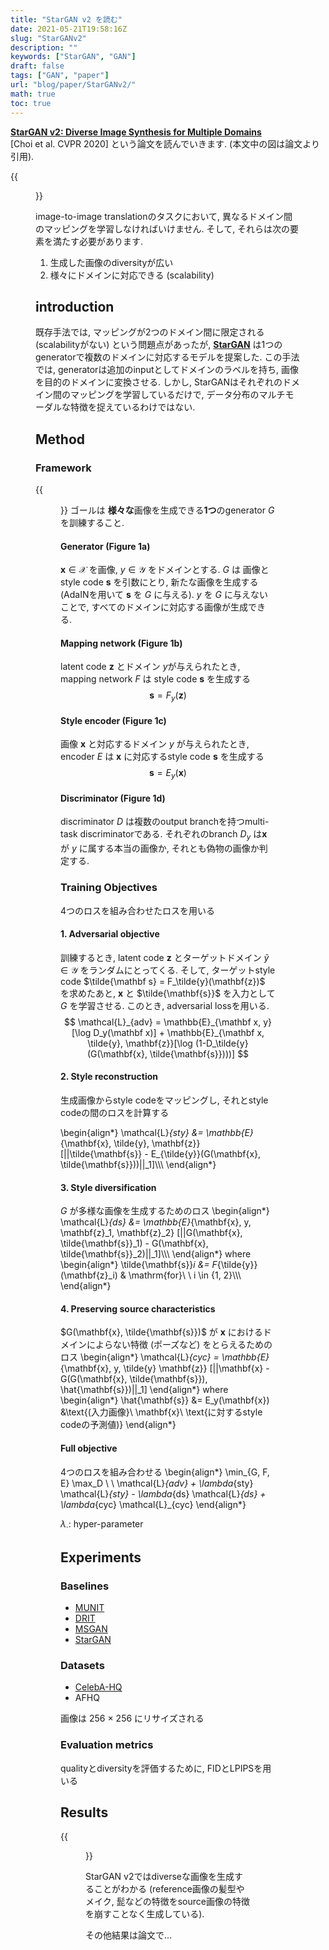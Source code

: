 ```yaml
---
title: "StarGAN v2 を読む"
date: 2021-05-21T19:58:16Z
slug: "StarGANv2"
description: ""
keywords: ["StarGAN", "GAN"]
draft: false
tags: ["GAN", "paper"]
url: "blog/paper/StarGANv2/"
math: true
toc: true
---
```


[**StarGAN v2: Diverse Image Synthesis for Multiple Domains**](https://arxiv.org/abs/1912.01865)   
[Choi et al. CVPR 2020] という論文を読んでいきます. (本文中の図は論文より引用).


{{<figure src="images/Synth_result.png" caption="Synthesis Result">}}

image-to-image translationのタスクにおいて, 異なるドメイン間のマッピングを学習しなければいけません.
そして, それらは次の要素を満たす必要があります. 
1. 生成した画像のdiversityが広い
2. 様々にドメインに対応できる (scalability)

## introduction
既存手法では, マッピングが2つのドメイン間に限定される (scalabilityがない) という問題点があったが,
[**StarGAN**](https://arxiv.org/abs/1711.09020) は1つのgeneratorで複数のドメインに対応するモデルを提案した.
この手法では, generatorは追加のinputとしてドメインのラベルを持ち, 画像を目的のドメインに変換させる. しかし, 
StarGANはそれぞれのドメイン間のマッピングを学習しているだけで, データ分布のマルチモーダルな特徴を捉えているわけではない.

## Method 
### Framework
{{<figure src="images/overview.png" caption="Overview">}}
ゴールは **様々な**画像を生成できる**1つ**のgenerator $G$ を訓練すること.
#### Generator (Figure 1a)
$\mathbf x \in \mathcal{X}$ を画像, $y \in \mathcal{Y}$ をドメインとする.
$G$ は 画像とstyle code $\mathbf s$ を引数にとり, 新たな画像を生成する (AdaINを用いて $\mathbf s$ を $G$ に与える).
$y$ を $G$ に与えないことで, すべてのドメインに対応する画像が生成できる.

#### Mapping network (Figure 1b)
latent code $\mathbf z$ とドメイン $y$が与えられたとき, 
mapping network $F$ は style code $\mathbf{s}$ を生成する
$$
\mathbf s = F_y (\mathbf z)
$$

#### Style encoder (Figure 1c)
画像 $\mathbf{x}$ と対応するドメイン $y$ が与えられたとき, 
encoder $E$ は $\mathbf x$ に対応するstyle code $\mathbf s$ を生成する
$$
\mathbf s = E_y(\mathbf x)
$$


#### Discriminator (Figure 1d)
discriminator $D$ は複数のoutput branchを持つmulti-task discriminatorである.
それぞれのbranch $D_y$ は$\mathbf x$ が $y$ に属する本当の画像か, それとも偽物の画像か判定する.

### Training Objectives
4つのロスを組み合わせたロスを用いる
#### 1. Adversarial objective
訓練するとき, latent code $\mathbf z$ とターゲットドメイン $\tilde y \in \mathcal{Y}$ をランダムにとってくる.
そして, ターゲットstyle code $\tilde{\mathbf s} = F_\tilde{y}(\mathbf{z})$ を求めたあと,
$\mathbf{x}$ と $\tilde{\mathbf{s}}$ を入力として $G$ を学習させる.
このとき, adversarial lossを用いる.
$$
\mathcal{L}_{adv} = \mathbb{E}_{\mathbf x, y}[\log D_y(\mathbf x)] + \mathbb{E}_{\mathbf x, \tilde{y}, \mathbf{z}}[\log (1-D_\tilde{y}(G(\mathbf{x}, \tilde{\mathbf{s}})))]
$$

#### 2. Style reconstruction
生成画像からstyle codeをマッピングし, それとstyle codeの間のロスを計算する

\begin{align*}
\mathcal{L}_{sty} &= \mathbb{E}_{\mathbf{x}, \tilde{y}, \mathbf{z}} [||\tilde{\mathbf{s}} - E_{\tilde{y}}(G(\mathbf{x}, \tilde{\mathbf{s}}))||_1]\\\\\\
\end{align*}


#### 3. Style diversification
$G$ が多様な画像を生成するためのロス
\begin{align*}
\mathcal{L}_{ds} &=  \mathbb{E}_{\mathbf{x}, y, \mathbf{z}_1, \mathbf{z}_2} [||G(\mathbf{x}, \tilde{\mathbf{s}}_1) - G(\mathbf{x}, \tilde{\mathbf{s}}_2)||_1]\\\\\\
\end{align*}
where
\begin{align*}
\tilde{\mathbf{s}}_i &= F_{\tilde{y}} (\mathbf{z}_i) & \mathrm{for}\ \ i \in \{1, 2\}\\\\\\
\end{align*}

#### 4. Preserving source characteristics
$G(\mathbf{x}, \tilde{\mathbf{s}})$ が $\mathbf{x}$ におけるドメインによらない特徴 (ポーズなど) をとらえるためのロス
\begin{align*}
\mathcal{L}_{cyc} = \mathbb{E}_{\mathbf{x}, y, \tilde{y} \mathbf{z}} [||\mathbf{x} - G(G(\mathbf{x}, \tilde{\mathbf{s}}), \hat{\mathbf{s}})||_1]
\end{align*}
where
\begin{align*}
\hat{\mathbf{s}} &= E_y(\mathbf{x}) &\text{(入力画像}\ \mathbf{x}\ \text{に対するstyle codeの予測値)}
\end{align*}
#### Full objective
4つのロスを組み合わせる
\begin{align*}
\min_{G, F, E} \max_D \ \  \mathcal{L}_{adv} + \lambda_{sty} \mathcal{L}_{sty} - \lambda_{ds} \mathcal{L}_{ds} + \lambda_{cyc} \mathcal{L}_{cyc}
\end{align*}

$\lambda_\cdot$: hyper-parameter


## Experiments
### Baselines
- [MUNIT](https://arxiv.org/abs/1804.04732)
- [DRIT](https://arxiv.org/abs/1808.00948)
- [MSGAN](https://arxiv.org/abs/1903.05628)
- [StarGAN](https://arxiv.org/abs/1912.01865)

### Datasets
- [CelebA-HQ](https://arxiv.org/abs/1710.10196)
- AFHQ  

画像は 256 $\times$ 256 にリサイズされる

### Evaluation metrics
qualityとdiversityを評価するために, FIDとLPIPSを用いる

## Results
{{<figure src="images/Ref-guided-res.png" caption="Reference-guided image synthesis results on CelebA-HQ">}}

StarGAN v2ではdiverseな画像を生成することがわかる (reference画像の髪型やメイク, 髭などの特徴をsource画像の特徴を崩すことなく生成している).

その他結果は論文で...


















